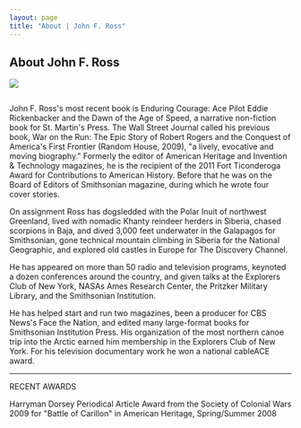 ```yaml
---
layout: page
title: "About | John F. Ross"
---
```



<h2>About John F. Ross</h2>

<img src="../images/john-f-ross-paddling.jpg" class="pull-left" style="padding: 0 2.33em 1em 0;">

<p>John F. Ross's most recent book is Enduring Courage: Ace Pilot Eddie Rickenbacker and the Dawn of the Age of Speed, a narrative non-fiction book for St. Martin's Press. The Wall Street Journal called his previous book, War on the Run: The Epic Story of Robert Rogers and the Conquest of America's First Frontier (Random House, 2009), "a lively, evocative and moving biography." Formerly the editor of American Heritage and Invention &amp; Technology magazines, he is the recipient of the 2011 Fort Ticonderoga Award for Contributions to American History. Before that he was on the Board of Editors of Smithsonian magazine, during which he wrote four cover stories.</p>

<p>On assignment Ross has dogsledded with the Polar Inuit of northwest Greenland, lived with nomadic Khanty reindeer herders in Siberia, chased scorpions in Baja, and dived 3,000 feet underwater in the Galapagos for Smithsonian, gone technical mountain climbing in Siberia for the National Geographic, and explored old castles in Europe for The Discovery Channel.</p>

<p>He has appeared on more than 50 radio and television programs, keynoted a dozen conferences around the country, and given talks at the Explorers Club of New York, NASAs Ames Research Center, the Pritzker Military Library, and the Smithsonian Institution.</p>

<p>He has helped start and run two magazines, been a producer for CBS News's Face the Nation, and edited many large-format books for Smithsonian Institution Press. His organization of the most northern canoe trip into the Arctic earned him membership in the Explorers Club of New York.  For his television documentary work he won a national cableACE award.</p>

*   *   *   *   *

<p>RECENT AWARDS</p>

<p>Harryman Dorsey Periodical Article Award from the Society of Colonial Wars 2009 for "Battle of Carillon" in American Heritage, Spring/Summer 2008</p>
